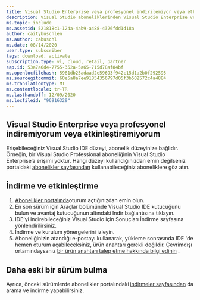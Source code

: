 ```yaml
---
title: Visual Studio Enterprise veya profesyonel indirilemiyor veya etkinleştirilemiyor
description: Visual Studio aboneliklerinden Visual Studio Enterprise veya profesyonel sürümü indirimedi veya etkinleştirilemiyor
ms.topic: include
ms.assetid: 521818c1-124a-4ab9-a488-4326fdd1d18a
author: caitybuschlen
ms.author: cabuschl
ms.date: 08/14/2020
user.type: subscriber
tags: download, activate
subscription.type: vl, cloud, retail, partner
sap.id: 53a7a6d4-7755-352a-5a65-715d78af84bf
ms.openlocfilehash: 5981db25adaad2e59693f942c15d1a2b0f292595
ms.sourcegitcommit: 60e5a8a7ee91854356797d05f3b502572c4a4884
ms.translationtype: MT
ms.contentlocale: tr-TR
ms.lasthandoff: 12/09/2020
ms.locfileid: "96916329"
---
```

## <a name="im-unable-to-download-or-activate-visual-studio-enterprise-or-professional"></a>Visual Studio Enterprise veya profesyonel indiremiyorum veya etkinleştiremiyorum

Erişebileceğiniz Visual Studio IDE düzeyi, abonelik düzeyinize bağlıdır. Örneğin, bir Visual Studio Professional aboneliğinin Visual Studio Enterprise’a erişimi yoktur. Hangi düzeyi kullandığınızdan emin değilseniz portaldaki [abonelikler sayfasından](https://my.visualstudio.com/subscriptions) kullanabileceğiniz aboneliklere göz atın.    

## <a name="how-to-download-and-activate"></a>İndirme ve etkinleştirme 

1. [Abonelikler portalında](https://my.visualstudio.com/benefits)oturum açtığınızdan emin olun.  
1. En son sürüm için Araçlar bölümünde Visual Studio IDE kutucuğunu bulun ve avantaj kutucuğunun altındaki Indir bağlantısına tıklayın. 
1. IDE’yi indirebileceğiniz Visual Studio için Sonuçları İndirme sayfasına yönlendirilirsiniz.
1. İndirme ve kurulum yönergelerini izleyin.
1. Aboneliğinizin atandığı e-postayı kullanarak, yükleme sonrasında IDE 'de hemen oturum açabileceksiniz, ürün anahtarı gerekli değildir. Çevrimdışı ortamındaysanız [bir ürün anahtarı talep etme hakkında bilgi edinin](https://docs.microsoft.com/visualstudio/subscriptions/find-keys) . 

## <a name="find-an-older-version"></a>Daha eski bir sürüm bulma

Ayrıca, önceki sürümlerde abonelikler portalındaki [indirmeler sayfasından](https://my.visualstudio.com/Downloads?PId=6545) da arama ve indirme yapabilirsiniz.